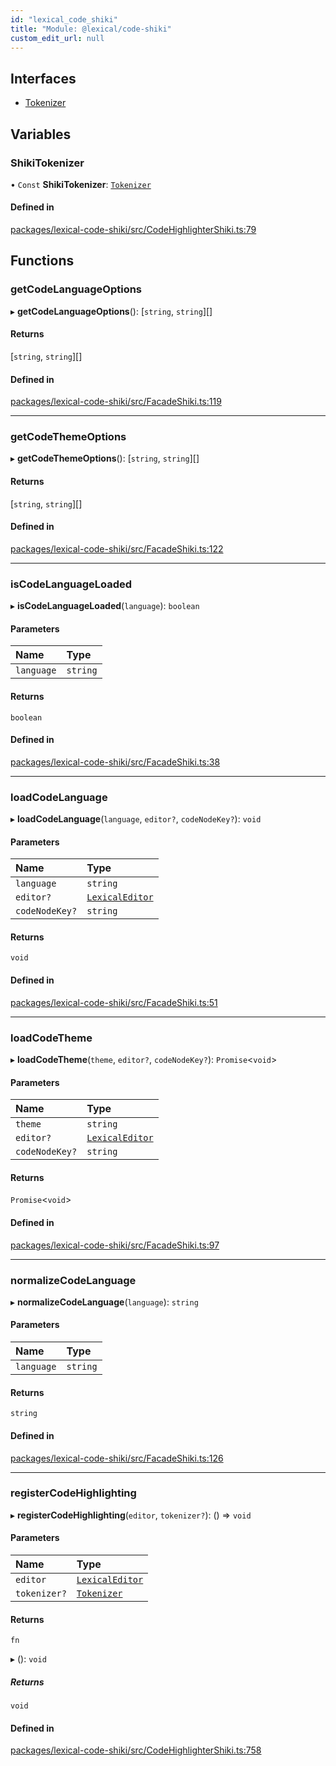 ```yaml
---
id: "lexical_code_shiki"
title: "Module: @lexical/code-shiki"
custom_edit_url: null
---
```


## Interfaces

- [Tokenizer](../interfaces/lexical_code_shiki.Tokenizer.md)

## Variables

### ShikiTokenizer

• `Const` **ShikiTokenizer**: [`Tokenizer`](../interfaces/lexical_code_shiki.Tokenizer.md)

#### Defined in

[packages/lexical-code-shiki/src/CodeHighlighterShiki.ts:79](https://github.com/QubitPi/lexical/tree/main/packages/lexical-code-shiki/src/CodeHighlighterShiki.ts#L79)

## Functions

### getCodeLanguageOptions

▸ **getCodeLanguageOptions**(): [`string`, `string`][]

#### Returns

[`string`, `string`][]

#### Defined in

[packages/lexical-code-shiki/src/FacadeShiki.ts:119](https://github.com/QubitPi/lexical/tree/main/packages/lexical-code-shiki/src/FacadeShiki.ts#L119)

___

### getCodeThemeOptions

▸ **getCodeThemeOptions**(): [`string`, `string`][]

#### Returns

[`string`, `string`][]

#### Defined in

[packages/lexical-code-shiki/src/FacadeShiki.ts:122](https://github.com/QubitPi/lexical/tree/main/packages/lexical-code-shiki/src/FacadeShiki.ts#L122)

___

### isCodeLanguageLoaded

▸ **isCodeLanguageLoaded**(`language`): `boolean`

#### Parameters

| Name | Type |
| :------ | :------ |
| `language` | `string` |

#### Returns

`boolean`

#### Defined in

[packages/lexical-code-shiki/src/FacadeShiki.ts:38](https://github.com/QubitPi/lexical/tree/main/packages/lexical-code-shiki/src/FacadeShiki.ts#L38)

___

### loadCodeLanguage

▸ **loadCodeLanguage**(`language`, `editor?`, `codeNodeKey?`): `void`

#### Parameters

| Name | Type |
| :------ | :------ |
| `language` | `string` |
| `editor?` | [`LexicalEditor`](../classes/lexical.LexicalEditor.md) |
| `codeNodeKey?` | `string` |

#### Returns

`void`

#### Defined in

[packages/lexical-code-shiki/src/FacadeShiki.ts:51](https://github.com/QubitPi/lexical/tree/main/packages/lexical-code-shiki/src/FacadeShiki.ts#L51)

___

### loadCodeTheme

▸ **loadCodeTheme**(`theme`, `editor?`, `codeNodeKey?`): `Promise`\<`void`\>

#### Parameters

| Name | Type |
| :------ | :------ |
| `theme` | `string` |
| `editor?` | [`LexicalEditor`](../classes/lexical.LexicalEditor.md) |
| `codeNodeKey?` | `string` |

#### Returns

`Promise`\<`void`\>

#### Defined in

[packages/lexical-code-shiki/src/FacadeShiki.ts:97](https://github.com/QubitPi/lexical/tree/main/packages/lexical-code-shiki/src/FacadeShiki.ts#L97)

___

### normalizeCodeLanguage

▸ **normalizeCodeLanguage**(`language`): `string`

#### Parameters

| Name | Type |
| :------ | :------ |
| `language` | `string` |

#### Returns

`string`

#### Defined in

[packages/lexical-code-shiki/src/FacadeShiki.ts:126](https://github.com/QubitPi/lexical/tree/main/packages/lexical-code-shiki/src/FacadeShiki.ts#L126)

___

### registerCodeHighlighting

▸ **registerCodeHighlighting**(`editor`, `tokenizer?`): () => `void`

#### Parameters

| Name | Type |
| :------ | :------ |
| `editor` | [`LexicalEditor`](../classes/lexical.LexicalEditor.md) |
| `tokenizer?` | [`Tokenizer`](../interfaces/lexical_code_shiki.Tokenizer.md) |

#### Returns

`fn`

▸ (): `void`

##### Returns

`void`

#### Defined in

[packages/lexical-code-shiki/src/CodeHighlighterShiki.ts:758](https://github.com/QubitPi/lexical/tree/main/packages/lexical-code-shiki/src/CodeHighlighterShiki.ts#L758)
